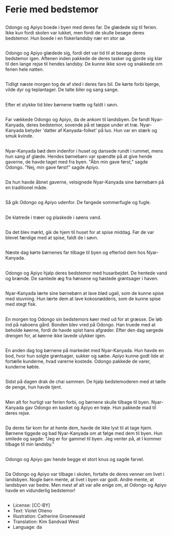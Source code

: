 # Ferie med bedstemor

##
Odongo og Apiyo boede i byen med deres far. De glædede sig til ferien. Ikke kun fordi skolen var lukket, men fordi de skulle besøge deres bedstemor. Hun boede i en fiskerlandsby nær en stor sø.

##
Odongo og Apiyo glædede sig, fordi det var tid til at besøge deres bedstemor igen. Aftenen inden pakkede de deres tasker og gjorde sig klar til den lange rejse til hendes landsby. De kunne ikke sove og snakkede om ferien hele natten.

##
Tidligt næste morgen tog de af sted i deres fars bil. De kørte forbi bjerge, vilde dyr og teplantager. De talte biler og sang sange.

##
Efter et stykke tid blev børnene trætte og faldt i søvn.

##
Far vækkede Odongo og Apiyo, da de ankom til landsbyen. De fandt Nyar-Kanyada, deres bedstemor, sovende på et tæppe under et træ. Nyar-Kanyada betyder 'datter af Kanyada-folket' på luo. Hun var en stærk og smuk kvinde.

##
Nyar-Kanyada bød dem indenfor i huset og dansede rundt i rummet, mens hun sang af glæde. Hendes børnebørn var spændte på at give hende gaverne, de havde taget med fra byen. "Åbn min gave først," sagde Odongo. "Nej, min gave først!" sagde Apiyo.

##
Da hun havde åbnet gaverne, velsignede Nyar-Kanyada sine børnebørn på en traditionel måde.

##
Så gik Odongo og Apiyo udenfor. De fangede sommerfugle og fugle.

##
De klatrede i træer og plaskede i søens vand.

##
Da det blev mørkt, gik de hjem til huset for at spise middag. Før de var blevet færdige med at spise, faldt de i søvn.

##
Næste dag kørte børnenes far tilbage til byen og efterlod dem hos Nyar-Kanyada.

##
Odongo og Apiyo hjalp deres bedstemor med husarbejdet. De hentede vand og brænde. De samlede æg fra hønsene og høstede grøntsager i haven.

##
Nyar-Kanyada lærte sine børnebørn at lave blød ugali, som de kunne spise med stuvning. Hun lærte dem at lave kokosnødderis, som de kunne spise med stegt fisk.

##
En morgen tog Odongo sin bedstemors køer med ud for at græsse. De løb ind på naboens gård. Bonden blev vred på Odongo. Han truede med at beholde køerne, fordi de havde spist hans afgrøder. Efter den dag sørgede drengen for, at køerne ikke lavede ulykker igen.

##
En anden dag tog børnene på markedet med Nyar-Kanyada. Hun havde en bod, hvor hun solgte grøntsager, sukker og sæbe. Apiyo kunne godt lide at fortælle kunderne, hvad varerne kostede. Odongo pakkede de varer, kunderne købte.

##
Sidst på dagen drak de chai sammen. De hjalp bedstemoderen med at tælle de penge, hun havde tjent.

##
Men alt for hurtigt var ferien forbi, og børnene skulle tilbage til byen. Nyar-Kanyada gav Odongo en kasket og Apiyo en trøje. Hun pakkede mad til deres rejse.

##
Da deres far kom for at hente dem, havde de ikke lyst til at tage hjem. Børnene tiggede og bad Nyar-Kanyada om at følge med dem til byen. Hun smilede og sagde: "Jeg er for gammel til byen. Jeg venter på, at I kommer tilbage til min landsby."

##
Odongo og Apiyo gav hende begge et stort knus og sagde farvel.

##
Da Odongo og Apiyo var tilbage i skolen, fortalte de deres venner om livet i landsbyen. Nogle børn mente, at livet i byen var godt. Andre mente, at landsbyen var bedre. Men mest af alt var alle enige om, at Odongo og Apiyo havde en vidunderlig bedstemor!

##
* License: [CC-BY]
* Text: Violet Otieno
* Illustration: Catherine Groenewald
* Translation: Kim Sandvad West
* Language: da
